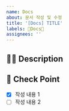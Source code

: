 ```yaml
---
name: Docs
about: 문서 작성 및 수정
title: '[Docs] TITLE'
labels: 📝Docs📝
assignees: ''
---
```

## 🤷‍♂️ Description
<!-- 작성하고자하는 내용에 대해 작성해 주세요. -->

## 📝 Check Point
<!-- 작성 내용 리스트로 작성해주세요. -->

- [X] 작성 내용 1
- [ ] 작성 내용 2

